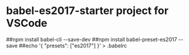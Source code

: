 # babel-es2017-starter project for VSCode

##npm install babel-cli --save-dev
##npm install babel-preset-es2017 --save
##echo '{ "presets": ["es2017"] }' > .babelrc

